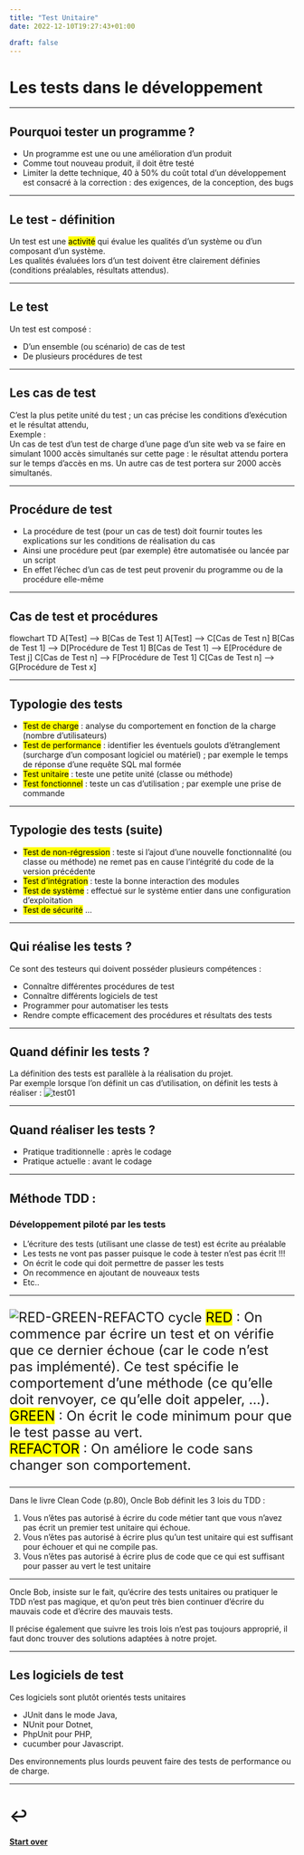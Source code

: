 ```yaml
---
title: "Test Unitaire"
date: 2022-12-10T19:27:43+01:00

draft: false
---
```

<style>
  .reveal p {
    text-align: left;
  }
  .reveal ul {
    display: block;
  }
  .reveal ol {
    display: block;
  }
  .font12{
    font-size: x-large;
    }
  .fontLarge{
    font-size: xx-large;
    }
</style>
# Les tests dans le développement

---

## Pourquoi tester un programme ?

- Un programme est une ou une amélioration d’un produit
- Comme tout nouveau produit, il doit être testé
- Limiter la dette technique, 40 à 50% du coût total d’un développement est consacré à la correction : des exigences, de la conception, des bugs

---

## Le test - définition  

Un test est une <mark>activité</mark> qui évalue les qualités d’un système ou d’un composant d’un système.  
Les qualités évaluées lors d’un test doivent être clairement définies (conditions préalables, résultats attendus).

---

## Le test
Un test est composé :
- D’un ensemble (ou scénario) de cas de test
- De plusieurs procédures de test

---

## Les cas de test

C’est la plus petite unité du test ; un cas précise les conditions d’exécution et le résultat attendu,  
Exemple :  
Un cas de test d’un test de charge d’une page d’un site web va se faire en simulant 1000 accès simultanés sur cette page : le résultat attendu portera sur le temps d’accès en ms. Un autre cas de test portera sur 2000 accès simultanés.

---

## Procédure de test

- La procédure de test (pour un cas de test) doit fournir toutes les explications sur les conditions de réalisation du cas
- Ainsi une procédure peut (par exemple) être automatisée ou lancée par un script
- En effet l’échec d’un cas de test peut provenir du programme ou de la procédure elle-même

---

## Cas de test et procédures

<div class="mermaid">
flowchart TD
    A[Test] --> B[Cas de Test 1]   
    A[Test] --> C[Cas de Test n]
    B[Cas de Test 1] --> D[Procédure de Test 1]
    B[Cas de Test 1] --> E[Procédure de Test j]
    C[Cas de Test n] --> F[Procédure de Test 1]
    C[Cas de Test n] --> G[Procédure de Test x]
</div>

---

## Typologie des tests
- <mark>Test de charge</mark> : analyse du comportement en fonction de la charge (nombre d’utilisateurs)
- <mark>Test de performance</mark> : identifier les éventuels goulots d’étranglement (surcharge d’un composant logiciel ou matériel) ; par exemple le temps de réponse d’une requête SQL mal formée
- <mark>Test unitaire</mark> : teste une petite unité (classe ou méthode)
- <mark>Test fonctionnel</mark> : teste un cas d’utilisation ; par exemple une prise de commande

---

## Typologie des tests (suite)
- <mark>Test de non-régression</mark> : teste si l’ajout d’une nouvelle fonctionnalité (ou classe ou méthode) ne remet pas en cause l’intégrité du code de la version précédente
- <mark>Test d’intégration</mark> : teste la bonne interaction des modules
- <mark>Test de système</mark> : effectué sur le système entier dans une configuration d’exploitation
- <mark>Test de sécurité</mark>
  …

---

## Qui réalise les tests ?

Ce sont des testeurs qui doivent posséder plusieurs compétences :
- Connaître différentes procédures de test
- Connaître différents logiciels de test
- Programmer pour automatiser les tests
- Rendre compte efficacement des procédures et résultats des tests

---

## Quand définir les tests ?
La définition des tests est parallèle à la réalisation du projet.  
Par exemple lorsque l’on définit un cas d’utilisation, on définit les tests à réaliser :
![test01](/images/test-unitaire/test01.png)


---

## Quand réaliser les tests ?
- Pratique traditionnelle : après le codage
- Pratique actuelle : avant le codage

---

## Méthode TDD : 
### Développement piloté par les tests

- L’écriture des tests (utilisant une classe de test) est écrite au préalable
- Les tests ne vont pas passer puisque le code à tester n’est pas écrit !!!
- On écrit le code qui doit permettre de passer les tests
- On recommence en ajoutant de nouveaux tests
- Etc..

---

<div class="font12">

![RED-GREEN-REFACTO cycle](/images/test-unitaire/RED-GREEN-REFACTO-cycle.png)
<mark> RED</mark> : On commence par écrire un test et on vérifie que ce dernier échoue (car le code n’est pas implémenté). Ce test spécifie le comportement d’une méthode (ce qu’elle doit renvoyer, ce qu’elle doit appeler, …).  
<mark>GREEN</mark> : On écrit le code minimum pour que le test passe au vert.  
<mark>REFACTOR</mark> : On améliore le code sans changer son comportement.

</div>

---

Dans le livre Clean Code (p.80), Oncle Bob définit les 3 lois du TDD :

1. Vous n’êtes pas autorisé à écrire du code métier tant que vous n’avez pas écrit un premier test unitaire qui échoue.
2. Vous n’êtes pas autorisé à écrire plus qu’un test unitaire qui est suffisant pour échouer et qui ne compile pas.
3. Vous n’êtes pas autorisé à écrire plus de code que ce qui est suffisant pour passer au vert le test unitaire

---

Oncle Bob, insiste sur le fait, qu’écrire des tests unitaires ou pratiquer le TDD n’est pas magique, et qu’on peut très 
bien continuer d’écrire du mauvais code et d’écrire des mauvais tests. 

Il précise également que suivre les trois lois 
n’est pas toujours approprié, il faut donc trouver des solutions adaptées à notre projet.

---

## Les logiciels de test

Ces logiciels sont plutôt orientés tests unitaires  
- JUnit dans le mode Java, 
- NUnit pour Dotnet, 
- PhpUnit pour PHP,
- cucumber pour Javascript.

Des environnements plus lourds peuvent faire des tests de performance ou de charge.  

---

# ↩️

#### [Start over](/index)